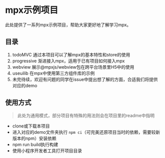 # mpx示例项目

此处提供了一系列mpx示例项目，帮助大家更好地了解学习mpx。

## 目录

1. todoMVC 通过本项目可以了解mpx的基本特性和store的使用
2. progressive 渐进接入mpx，适用于已有项目如何接入mpx
3. webview 展示@mpxjs/webview包在跨平台场景里H5中的使用
4. useuilib 在mpx中使用第三方组件库的示例
5. 未完待续，欢迎有问题的同学在issue中提出想了解的方面，合适我们将提供对应的demo

## 使用方式

> 此处为通用模式，部分项目有特殊的用法则会在项目里的readme中指明

- clone或下载本项目
- 进入对应的demo文件夹执行 `npm ci`（可完美还原项目当时的依赖，需要较新版本的npm）安装依赖
- npm run build执行构建
- 使用小程序开发者工具打开项目目录
